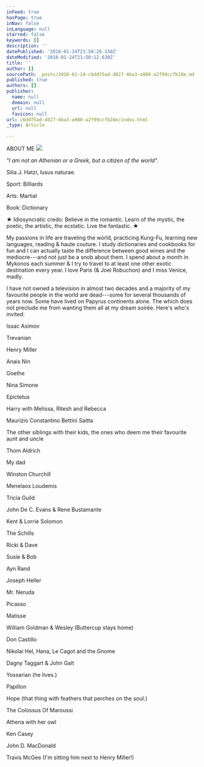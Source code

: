 ```yaml
---
inFeed: true
hasPage: true
inNav: false
inLanguage: null
starred: false
keywords: []
description: ''
datePublished: '2016-01-24T21:50:26.150Z'
dateModified: '2016-01-24T21:50:12.630Z'
title: ''
author: []
sourcePath: _posts/2016-01-24-c6dd75ad-d827-4ba3-a980-a2f99ccfb28e.md
published: true
authors: []
publisher:
  name: null
  domain: null
  url: null
  favicon: null
url: c6dd75ad-d827-4ba3-a980-a2f99ccfb28e/index.html
_type: Article

---
```

ABOUT ME ![](https://the-grid-user-content.s3-us-west-2.amazonaws.com/9caeb9ea-70f4-47ac-b1ad-54d51babe674.jpg)

_"I am not an Athenian or a Greek, but a citizen of the world"._

Silia J. Hatzi, lusus naturae.

Sport: Billiards

Arts: Martial

Book: Dictionary

★ Idiosyncratic credo: Believe in the romantic. Learn of the mystic, the poetic, the artistic, the ecstatic. Live the fantastic. ★ 

My passions in life are traveling the world, practicing Kung-Fu, learning new languages, reading & haute couture. I study dictionaries and cookbooks for fun and I can actually taste the difference between good wines and the mediocre---and not just be a snob about them. I spend about a month in Mykonos each summer & I try to travel to at least one other exotic destination every year. I love Paris (& Joel Robuchon) and I miss Venice, madly. 

I have not owned a television in almost two decades and a majority of my favourite people in the world are dead---some for several thousands of years now. Some have lived on Papyrus continents alone. The which does not preclude me from wanting them all at my dream soirée. Here's who's invited:

Issac Asimov

Trevanian

Henry Miller

Anais Nin

Goethe

Nina Simone

Epictetus

Harry with Melissa, Ritesh and Rebecca

Maurizio Constantino Bettini Saitta

The other siblings with their kids, the ones who deem me their favourite aunt and uncle

Thom Aldrich

My dad

Winston Churchill

Menelaos Loudemis

Tricia Guild

John De C. Evans & Rene Bustamante

Kent & Lorrie Solomon

The Schills

Ricki & Dave

Susie & Bob

Ayn Rand

Joseph Heller

Mr. Neruda

Picasso

Matisse

William Goldman & Wesley (Buttercup stays home)

Don Castillo

Nikolai Hel, Hana, Le Cagot and the Gnome

Dagny Taggart & John Galt

Yossarian (he lives.)

Papillon

Hope (that thing with feathers that perches on the soul.)

The Colossus Of Maroussi

Athena with her owl

Ken Casey

John D. MacDonald

Travis McGee (I'm sitting him next to Henry Miller!)